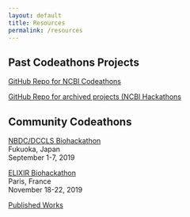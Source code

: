```yaml
---
layout: default
title: Resources
permalink: /resources
---
```

## Past Codeathons Projects

[GitHub Repo for NCBI Codeathons](https://github.com/NCBI-Codeathons)

[GitHub Repo for archived projects (NCBI Hackathons](https://github.com/NCBI-Hackathons)

## Community Codeathons

[NBDC/DCCLS Biohackathon](https://docs.google.com/forms/d/e/1FAIpQLScMxAsoC_6XDhxh4XTYQkVvSlw5q1kxvtmsxi9jU_Lze4i5FQ/closedform)<br />
Fukuoka, Japan<br />
September 1-7, 2019

[ELIXIR Biohackathon](https://www.biohackathon-europe.org/)<br />
Paris, France <br />
November 18-22, 2019

[Published Works](https://f1000research.com/search?q=hackathons)
